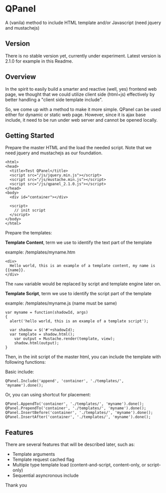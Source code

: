 # QPanel
A (vanila) method to include HTML template and/or Javascript (need jquery and mustachejs)

## Version
There is no stable version yet, currently under experiment. Latest version is 2.1.0 for example in this Readme.

## Overview
In the spirit to easily build a smarter and reactive (well, yes) frontend web page, we thought that we could utilize client side (html+js) effectively by better handling a "client side template include".

So, we come up with a method to make it more simple. QPanel can be used either for dynamic or static web page. However, since it is ajax base include, it need to be run under web server and cannot be opened locally.

## Getting Started
Prepare the master HTML and the load the needed script.
Note that we need jquery and mustachejs as our foundation.
```
<html>
<head>
  <title>Test QPanel</title>
  <script src="/js/jquery.min.js"></script>
  <script src="/js/mustache.min.js"></script>
  <script src="/js/qpanel_2.1.0.js"></script>
</head>
<body>
  <div id="container"></div>
  
  <script>
    // init script
  </script>
</body>
</html>
```

Prepare the templates:

**Template Content**, term we use to identify the text part of the template

example: /templates/myname.htm
```
<div>
  Hello world, this is an example of a template content, my name is {{name}}.
</div>
```
The `name` variable would be replaced by script and template engine later on.

**Template Script**, term we use to identify the script part of the template

example: /templates/myname.js (name must be same)
```
var myname = function(shadowId, args)
{
  alert('hello world, this is an example of a template script');
  
  var shadow = $('#'+shadowId);
  var template = shadow.html();
	var output = Mustache.render(template, view);
	shadow.html(output);
}
```

Then, in the init script of the master html, you can include the template with following functions:

Basic include:
```
QPanel.Include('append', 'container', './templates/', 'myname').done();
```

Or, you can using shortcut for placement:
```
QPanel.AppendTo('container', './templates/', 'myname').done();
QPanel.PrependTo('container', './templates/', 'myname').done();
QPanel.InsertBefore('container', './templates/', 'myname').done();
QPanel.InsertAfter('container', './templates/', 'myname').done();
```

## Features
There are several features that will be described later, such as:
- Template arguments
- Template request cached flag
- Multiple type template load (content-and-script, content-only, or script-only)
- Sequential asyncronous include

Thank you
